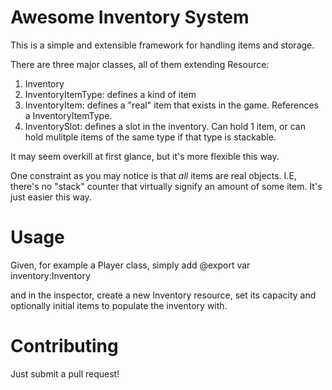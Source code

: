# Awesome Inventory System

This is a simple and extensible framework for handling items and storage.

There are three major classes, all of them extending Resource:
1. Inventory
2. InventoryItemType: defines a kind of item
3. InventoryItem: defines a "real" item that exists in the game. References a InventoryItemType.
4. InventorySlot: defines a slot in the inventory. Can hold 1 item, or can hold mulitple items of the same type if that type is stackable.

It may seem overkill at first glance, but it's more flexible this way.

One constraint as you may notice is that *all* items are real objects. I.E, there's no "stack" counter that virtually signify an amount of some item.
It's just easier this way.

# Usage
Given, for example a Player class, simply add
@export var inventory:Inventory

and in the inspector, create a new Inventory resource, set its capacity and optionally initial items to populate the inventory with.

# Contributing
Just submit a pull request! 
